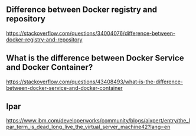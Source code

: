 ## Difference between Docker registry and repository


https://stackoverflow.com/questions/34004076/difference-between-docker-registry-and-repository

## What is the difference between Docker Service and Docker Container?
https://stackoverflow.com/questions/43408493/what-is-the-difference-between-docker-service-and-docker-container

## lpar 
https://www.ibm.com/developerworks/community/blogs/aixpert/entry/the_lpar_term_is_dead_long_live_the_virtual_server_machine42?lang=en
